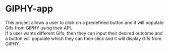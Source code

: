 # GIPHY-app

This project allows a user to click on a predefined button and it will populate Gifs from GIPHY using their API.  
If a user wants different Gifs, then they can input their desired outcome and a button will populate which they can then click
and it will display Gifs from GIPHY. 